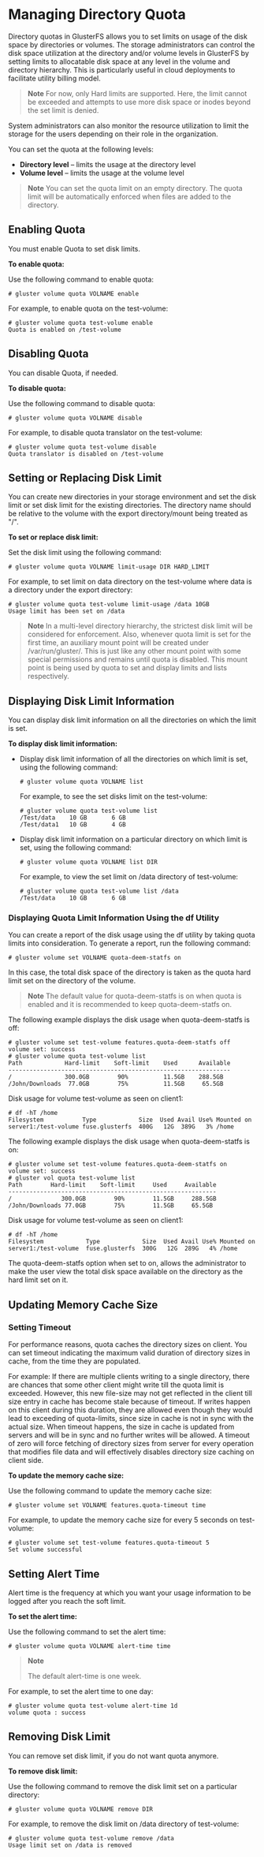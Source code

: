 # Managing Directory Quota

Directory quotas in GlusterFS allows you to set limits on usage of the disk
space by directories or volumes. The storage administrators can control
the disk space utilization at the directory and/or volume levels in
GlusterFS by setting limits to allocatable disk space at any level in
the volume and directory hierarchy. This is particularly useful in cloud
deployments to facilitate utility billing model.

> **Note**
> For now, only Hard limits are supported. Here, the limit cannot be
> exceeded and attempts to use more disk space or inodes beyond the set
> limit is denied.

System administrators can also monitor the resource utilization to limit
the storage for the users depending on their role in the organization.

You can set the quota at the following levels:

-   **Directory level** – limits the usage at the directory level
-   **Volume level** – limits the usage at the volume level

> **Note**
> You can set the quota limit on an empty directory. The quota limit will be
> automatically enforced when files are added to the directory.

## Enabling Quota

You must enable Quota to set disk limits.

**To enable quota:**

Use the following command to enable quota:

```console
# gluster volume quota VOLNAME enable
```

For example, to enable quota on the test-volume:

```console
# gluster volume quota test-volume enable
Quota is enabled on /test-volume
```

## Disabling Quota

You can disable Quota, if needed.

**To disable quota:**

Use the following command to disable quota:

```console
# gluster volume quota VOLNAME disable
```

For example, to disable quota translator on the test-volume:

```console
# gluster volume quota test-volume disable
Quota translator is disabled on /test-volume
```

## Setting or Replacing Disk Limit

You can create new directories in your storage environment and set the
disk limit or set disk limit for the existing directories. The directory
name should be relative to the volume with the export directory/mount
being treated as "/".

**To set or replace disk limit:**

Set the disk limit using the following command:

```console
# gluster volume quota VOLNAME limit-usage DIR HARD_LIMIT
```

For example, to set limit on data directory on the test-volume where
data is a directory under the export directory:

```console
# gluster volume quota test-volume limit-usage /data 10GB
Usage limit has been set on /data
```

> **Note**
> In a multi-level directory hierarchy, the strictest disk limit
> will be considered for enforcement. Also, whenever quota limit
> is set for the first time, an auxiliary mount point will be
> created under /var/run/gluster/<VOLNAME>. This is just like any
> other mount point with some special permissions and remains until
> quota is disabled. This mount point is being used by quota to set
> and display limits and lists respectively.

## Displaying Disk Limit Information

You can display disk limit information on all the directories on which
the limit is set.

**To display disk limit information:**

-   Display disk limit information of all the directories on which limit
    is set, using the following command:

        # gluster volume quota VOLNAME list

    For example, to see the set disks limit on the test-volume:

        # gluster volume quota test-volume list
        /Test/data    10 GB       6 GB
        /Test/data1   10 GB       4 GB

-   Display disk limit information on a particular directory on which
    limit is set, using the following command:

        # gluster volume quota VOLNAME list DIR

    For example, to view the set limit on /data directory of test-volume:

        # gluster volume quota test-volume list /data
        /Test/data    10 GB       6 GB


### Displaying Quota Limit Information Using the df Utility

You can create a report of the disk usage using the df utility by taking quota limits into consideration. To generate a report, run the following command:

```console
# gluster volume set VOLNAME quota-deem-statfs on
```

In this case, the total disk space of the directory is taken as the quota hard limit set on the directory of the volume.

>**Note**
>The default value for quota-deem-statfs is on when quota is enabled and it is recommended to keep quota-deem-statfs on.

The following example displays the disk usage when quota-deem-statfs is off:

```console
# gluster volume set test-volume features.quota-deem-statfs off
volume set: success
# gluster volume quota test-volume list
Path            Hard-limit    Soft-limit    Used      Available
--------------------------------------------------------------- 
/               300.0GB        90%          11.5GB    288.5GB
/John/Downloads  77.0GB        75%          11.5GB     65.5GB
```

Disk usage for volume test-volume as seen on client1:

```console
# df -hT /home
Filesystem           Type            Size  Used Avail Use% Mounted on
server1:/test-volume fuse.glusterfs  400G   12G  389G   3% /home
```

The following example displays the disk usage when quota-deem-statfs is on:

```console
# gluster volume set test-volume features.quota-deem-statfs on
volume set: success
# gluster vol quota test-volume list
Path        Hard-limit    Soft-limit     Used     Available
-----------------------------------------------------------
/              300.0GB        90%        11.5GB     288.5GB
/John/Downloads 77.0GB        75%        11.5GB     65.5GB
```

Disk usage for volume test-volume as seen on client1:

```console
# df -hT /home
Filesystem            Type            Size  Used Avail Use% Mounted on
server1:/test-volume  fuse.glusterfs  300G   12G  289G   4% /home
```

The quota-deem-statfs option when set to on, allows the administrator to make the user view the total disk space available on the directory as the hard limit set on it.

## Updating Memory Cache Size

### Setting Timeout

For performance reasons, quota caches the directory sizes on client. You
can set timeout indicating the maximum valid duration of directory sizes
in cache, from the time they are populated.

For example: If there are multiple clients writing to a single
directory, there are chances that some other client might write till the
quota limit is exceeded. However, this new file-size may not get
reflected in the client till size entry in cache has become stale
because of timeout. If writes happen on this client during this
duration, they are allowed even though they would lead to exceeding of
quota-limits, since size in cache is not in sync with the actual size.
When timeout happens, the size in cache is updated from servers and will
be in sync and no further writes will be allowed. A timeout of zero will
force fetching of directory sizes from server for every operation that
modifies file data and will effectively disables directory size caching
on client side.

**To update the memory cache size:**

Use the following command to update the memory cache size:

```console
# gluster volume set VOLNAME features.quota-timeout time
```

For example, to update the memory cache size for every 5 seconds on test-volume:

```console
# gluster volume set test-volume features.quota-timeout 5
Set volume successful
```

## Setting Alert Time

Alert time is the frequency at which you want your usage information to be logged after you reach the soft limit.

**To set the alert time:**

Use the following command to set the alert time:

```console
# gluster volume quota VOLNAME alert-time time
```

>**Note**
>
>The default alert-time is one week.

For example, to set the alert time to one day:

```console
# gluster volume quota test-volume alert-time 1d
volume quota : success
```

## Removing Disk Limit

You can remove set disk limit, if you do not want quota anymore.

**To remove disk limit:**

Use the following command to remove the disk limit set on a particular directory:

```console
# gluster volume quota VOLNAME remove DIR
```

For example, to remove the disk limit on /data directory of
test-volume:

```console
# gluster volume quota test-volume remove /data
Usage limit set on /data is removed
```
